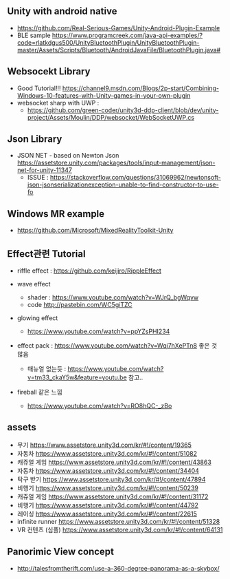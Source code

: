 ## Unity with android native 
* https://github.com/Real-Serious-Games/Unity-Android-Plugin-Example
* BLE sample https://www.programcreek.com/java-api-examples/?code=rlatkdgus500/UnityBluetoothPlugin/UnityBluetoothPlugin-master/Assets/Scripts/Bluetooth/AndroidJavaFile/BluetoothPlugin.java#

## Websocekt Library
* Good Tutorial!!! https://channel9.msdn.com/Blogs/2p-start/Combining-Windows-10-features-with-Unity-games-in-your-own-plugin
* websocket sharp with UWP : 
    * https://github.com/green-coder/unity3d-ddp-client/blob/dev/unity-project/Assets/Moulin/DDP/websocket/WebSocketUWP.cs

## Json Library
* JSON NET - based on Newton Json  https://assetstore.unity.com/packages/tools/input-management/json-net-for-unity-11347
    * ISSUE : https://stackoverflow.com/questions/31069962/newtonsoft-json-jsonserializationexception-unable-to-find-constructor-to-use-fo

## Windows MR example 
   * https://github.com/Microsoft/MixedRealityToolkit-Unity

## Effect관련 Tutorial
* riffle effect : https://github.com/keijiro/RippleEffect
* wave effect 
   * shader : https://www.youtube.com/watch?v=WJrQ_bgWqvw 
   * code http://pastebin.com/WC5giTZC
* glowing effect 
   * https://www.youtube.com/watch?v=ppYZsPHI234

* effect pack : https://www.youtube.com/watch?v=Wqj7hXePTn8 좋은 것 많음
   * 매뉴얼 없는듯 : https://www.youtube.com/watch?v=tm33_ckaY5w&feature=youtu.be 참고..

* fireball 같은 느낌 
   * https://www.youtube.com/watch?v=RO8hQC-_zBo
   
   
## assets

* 무기 https://www.assetstore.unity3d.com/kr/#!/content/19365
* 자동차 https://www.assetstore.unity3d.com/kr/#!/content/51082
* 캐쥬얼 게임 https://www.assetstore.unity3d.com/kr/#!/content/43863
* 자동차 https://www.assetstore.unity3d.com/kr/#!/content/34404
* 탁구 받기 https://www.assetstore.unity3d.com/kr/#!/content/47894
* 비행기 https://www.assetstore.unity3d.com/kr/#!/content/50239 
* 캐쥬얼 게임 https://www.assetstore.unity3d.com/kr/#!/content/31172
* 비행기 https://www.assetstore.unity3d.com/kr/#!/content/44792
* 레이싱 https://www.assetstore.unity3d.com/kr/#!/content/22615
* infinite runner https://www.assetstore.unity3d.com/kr/#!/content/51328
* VR 컨텐츠 (심플) https://www.assetstore.unity3d.com/kr/#!/content/64131


## Panorimic View concept
* http://talesfromtherift.com/use-a-360-degree-panorama-as-a-skybox/
